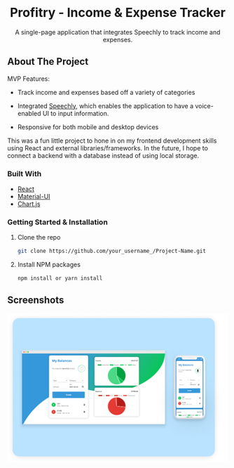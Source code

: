<!-- PROJECT LOGO -->
<br />
<p align="center">

  <h1 align="center">Profitry - Income & Expense Tracker</h1>

  <p align="center">
    A single-page application that integrates Speechly to track income and expenses. 
</p>

<!-- ABOUT THE PROJECT -->

## About The Project

MVP Features:

- Track income and expenses based off a variety of categories
- Integrated [Speechly](https://www.speechly.com), which enables the application to have a voice-enabled UI to input information.

- Responsive for both mobile and desktop devices

This was a fun little project to hone in on my frontend development skills using React and external libraries/frameworks. In the future, I hope to connect a backend with a database instead of using local storage.

### Built With

- [React](https://reactjs.org)
- [Material-UI](https://material-ui.com)
- [Chart.js](https://www.chartjs.org)

### Getting Started & Installation

1. Clone the repo
   ```sh
   git clone https://github.com/your_username_/Project-Name.git
   ```
2. Install NPM packages
   ```sh
   npm install or yarn install
   ```

## Screenshots

![](./assets/profitry.png)
